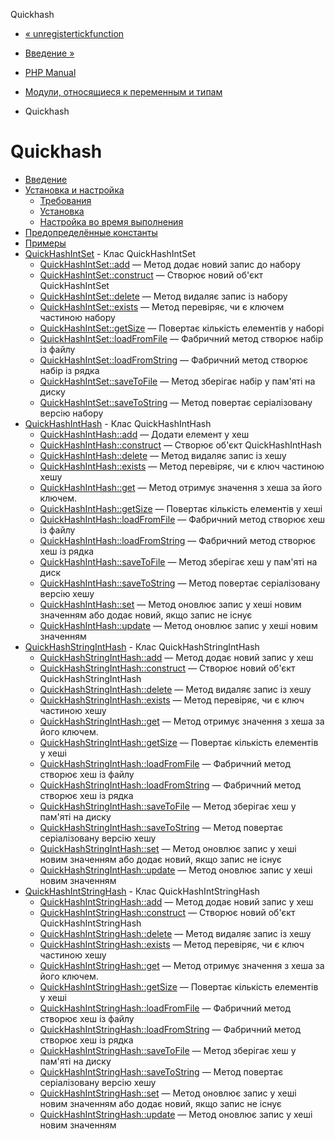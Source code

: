 Quickhash

-   [« unregistertickfunction](function.unregister-tick-function.html)
    
-   [Введение »](intro.quickhash.html)
    
-   [PHP Manual](index.html)
    
-   [Модули, относящиеся к переменным и типам](refs.basic.vartype.html)
    
-   Quickhash
    

# Quickhash

-   [Введение](intro.quickhash.html)
-   [Установка и настройка](quickhash.setup.html)
    -   [Требования](quickhash.requirements.html)
    -   [Установка](quickhash.installation.html)
    -   [Настройка во время выполнения](quickhash.configuration.html)
-   [Предопределённые константы](quickhash.constants.html)
-   [Примеры](quickhash.examples.html)
-   [QuickHashIntSet](class.quickhashintset.html) - Клас QuickHashIntSet
    -   [QuickHashIntSet::add](quickhashintset.add.html) — Метод додає новий запис до набору
    -   [QuickHashIntSet::construct](quickhashintset.construct.html) — Створює новий об'єкт QuickHashIntSet
    -   [QuickHashIntSet::delete](quickhashintset.delete.html) — Метод видаляє запис із набору
    -   [QuickHashIntSet::exists](quickhashintset.exists.html) — Метод перевіряє, чи є ключем частиною набору
    -   [QuickHashIntSet::getSize](quickhashintset.getsize.html) — Повертає кількість елементів у наборі
    -   [QuickHashIntSet::loadFromFile](quickhashintset.loadfromfile.html) — Фабричний метод створює набір із файлу
    -   [QuickHashIntSet::loadFromString](quickhashintset.loadfromstring.html) — Фабричний метод створює набір із рядка
    -   [QuickHashIntSet::saveToFile](quickhashintset.savetofile.html) — Метод зберігає набір у пам'яті на диску
    -   [QuickHashIntSet::saveToString](quickhashintset.savetostring.html) — Метод повертає серіалізовану версію набору
-   [QuickHashIntHash](class.quickhashinthash.html) - Клас QuickHashIntHash
    -   [QuickHashIntHash::add](quickhashinthash.add.html) — Додати елемент у хеш
    -   [QuickHashIntHash::construct](quickhashinthash.construct.html) — Створює об'єкт QuickHashIntHash
    -   [QuickHashIntHash::delete](quickhashinthash.delete.html) — Метод видаляє запис із хешу
    -   [QuickHashIntHash::exists](quickhashinthash.exists.html) — Метод перевіряє, чи є ключ частиною хешу
    -   [QuickHashIntHash::get](quickhashinthash.get.html) — Метод отримує значення з хеша за його ключем.
    -   [QuickHashIntHash::getSize](quickhashinthash.getsize.html) — Повертає кількість елементів у хеші
    -   [QuickHashIntHash::loadFromFile](quickhashinthash.loadfromfile.html) — Фабричний метод створює хеш із файлу
    -   [QuickHashIntHash::loadFromString](quickhashinthash.loadfromstring.html) — Фабричний метод створює хеш із рядка
    -   [QuickHashIntHash::saveToFile](quickhashinthash.savetofile.html) — Метод зберігає хеш у пам'яті на диск
    -   [QuickHashIntHash::saveToString](quickhashinthash.savetostring.html) — Метод повертає серіалізовану версію хешу
    -   [QuickHashIntHash::set](quickhashinthash.set.html) — Метод оновлює запис у хеші новим значенням або додає новий, якщо запис не існує
    -   [QuickHashIntHash::update](quickhashinthash.update.html) — Метод оновлює запис у хеші новим значенням
-   [QuickHashStringIntHash](class.quickhashstringinthash.html) - Клас QuickHashStringIntHash
    -   [QuickHashStringIntHash::add](quickhashstringinthash.add.html) — Метод додає новий запис у хеш
    -   [QuickHashStringIntHash::construct](quickhashstringinthash.construct.html) — Створює новий об'єкт QuickHashStringIntHash
    -   [QuickHashStringIntHash::delete](quickhashstringinthash.delete.html) — Метод видаляє запис із хешу
    -   [QuickHashStringIntHash::exists](quickhashstringinthash.exists.html) — Метод перевіряє, чи є ключ частиною хешу
    -   [QuickHashStringIntHash::get](quickhashstringinthash.get.html) — Метод отримує значення з хеша за його ключем.
    -   [QuickHashStringIntHash::getSize](quickhashstringinthash.getsize.html) — Повертає кількість елементів у хеші
    -   [QuickHashStringIntHash::loadFromFile](quickhashstringinthash.loadfromfile.html) — Фабричний метод створює хеш із файлу
    -   [QuickHashStringIntHash::loadFromString](quickhashstringinthash.loadfromstring.html) — Фабричний метод створює хеш із рядка
    -   [QuickHashStringIntHash::saveToFile](quickhashstringinthash.savetofile.html) — Метод зберігає хеш у пам'яті на диску
    -   [QuickHashStringIntHash::saveToString](quickhashstringinthash.savetostring.html) — Метод повертає серіалізовану версію хешу
    -   [QuickHashStringIntHash::set](quickhashstringinthash.set.html) — Метод оновлює запис у хеші новим значенням або додає новий, якщо запис не існує
    -   [QuickHashStringIntHash::update](quickhashstringinthash.update.html) — Метод оновлює запис у хеші новим значенням
-   [QuickHashIntStringHash](class.quickhashintstringhash.html) - Клас QuickHashIntStringHash
    -   [QuickHashIntStringHash::add](quickhashintstringhash.add.html) — Метод додає новий запис у хеш
    -   [QuickHashIntStringHash::construct](quickhashintstringhash.construct.html) — Створює новий об'єкт QuickHashIntStringHash
    -   [QuickHashIntStringHash::delete](quickhashintstringhash.delete.html) — Метод видаляє запис із хешу
    -   [QuickHashIntStringHash::exists](quickhashintstringhash.exists.html) — Метод перевіряє, чи є ключ частиною хешу
    -   [QuickHashIntStringHash::get](quickhashintstringhash.get.html) — Метод отримує значення з хеша за його ключем.
    -   [QuickHashIntStringHash::getSize](quickhashintstringhash.getsize.html) — Повертає кількість елементів у хеші
    -   [QuickHashIntStringHash::loadFromFile](quickhashintstringhash.loadfromfile.html) — Фабричний метод створює хеш із файлу
    -   [QuickHashIntStringHash::loadFromString](quickhashintstringhash.loadfromstring.html) — Фабричний метод створює хеш із рядка
    -   [QuickHashIntStringHash::saveToFile](quickhashintstringhash.savetofile.html) — Метод зберігає хеш у пам'яті на диску
    -   [QuickHashIntStringHash::saveToString](quickhashintstringhash.savetostring.html) — Метод повертає серіалізовану версію хешу
    -   [QuickHashIntStringHash::set](quickhashintstringhash.set.html) — Метод оновлює запис у хеші новим значенням або додає новий, якщо запис не існує
    -   [QuickHashIntStringHash::update](quickhashintstringhash.update.html) — Метод оновлює запис у хеші новим значенням
